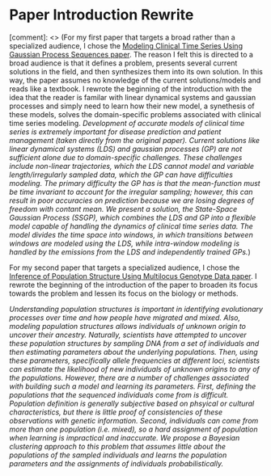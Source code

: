 # Paper Introduction Rewrite #

[comment]: <> (For my first paper that targets a broad rather than a specialized audience, I chose the [Modeling Clinical Time Series Using Gaussian Process Sequences paper][1]. The reason I felt this is directed to a broad audience is that it defines a problem, presents several current solutions in the field, and then synthesizes them into its own solution. In this way, the paper assumes no knowledge of the current solutions/models and reads like a textbook. I rewrote the beginning of the introduction with the idea that the reader is familar with linear dynamical systems and gaussian processes and simply need to learn how their new model, a synethesis of these models, solves the domain-specific problems associated with clinical time series modeling. _Development of accurate models of clinical time series is extremely important for disease prediction and patient management (taken directly from the original paper).  Current solutions like linear dynamical systems (LDS) and gaussian processes (GP) are not sufficient alone due to domain-specific challenges. These challenges include non-linear trajectories, which the LDS  cannot model and variable length/irregularly sampled data, which the GP can have difficulties modeling. The primary difficulty the GP has is that the mean-function must be time invariant to account for the irregular sampling; however, this can result in poor accuracies on prediction because we are losing degrees of freedom with contant mean. We present a solution, the State-Space Gaussian Process (SSGP), which combines the LDS and GP into a flexible model capable of handling the dynamics of clinical time series data. The model divides the time space into windows, in which transitions between windows are modeled using the LDS, while intra-window modeling is handled by the emissions from the LDS and independently trained GPs._)


For my second paper that targets a specialized audience, I chose the [Inference of Population Structure Using Multilocus Genotype Data paper][2]. I rewrote the beginning of the introduction of the paper to broaden its focus towards the problem and lessen its focus on the biology or methods. 

_Understanding population structures is important in identifying evolutionary processes over time and how people have migrated and mixed. Also, modeling population structures allows individuals of unknown origin to uncover their ancestry. Naturally, scientists have attempted to uncover these population structures by sampling DNA from a set of individuals and then estimating parameters about the underlying populations. Then, using these parameters, specifically allele frequencies at different loci, scientists can estimate the likelihood of new individuals of unknown origins to any of the populations. However, there are a number of challenges associated with building such a model and learning its parameters. First, defining the populations that the sequenced individuals come from is difficult. Population definition is generally subjective based on phsyical or cultural characteristics, but there is little proof of consistencies of these observations with genetic information. Second, individuals can come from more than one population (i.e. mixed), so a hard assignment of population when learning is impractical and inaccurate. We propose a Bayesian clustering approach to this problem that assumes little about the populations of the sampled individuals and learns the population parameters and the assignments of individuals probabilistically._


[1]: https://people.cs.pitt.edu/~milos/research/sdm_zitao_2013.pdf
[2]: http://www.genetics.org/content/155/2/945

